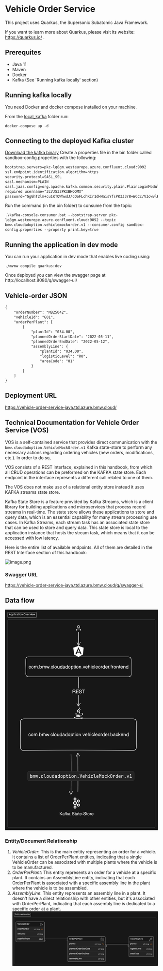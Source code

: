 # Vehicle Order Service

This project uses Quarkus, the Supersonic Subatomic Java Framework.

If you want to learn more about Quarkus, please visit its website: https://quarkus.io/ .

## Prerequites
- Java 11
- Maven
- Docker
- Kafka (See 'Running kafka locally' section)

## Running kafka locally

You need Docker and docker compose installed on your machine.

From the [local_kafka](local_kafka) folder run:
```
docker-compose up -d
```

## Connecting to the deployed Kafka cluster

[Download the kafka binary](https://kafka.apache.org/downloads)
Create a properties file in the bin folder called sandbox-config.properties with the following:
```
bootstrap.servers=pkc-lq8gm.westeurope.azure.confluent.cloud:9092
ssl.endpoint.identification.algorithm=https
security.protocol=SASL_SSL
sasl.mechanism=PLAIN
sasl.jaas.config=org.apache.kafka.common.security.plain.PlainLoginModule required username="3LVJS32PKIBHQOMX" password="GgGhT2lm+cu1KTQWhwdJ/cOoFLchKIr1dHHaisYfsPK3J3r8+WCCc/VIowvlHCUB";
```

Run the command (in the bin folder) to consume from the topic:
```
.\kafka-console-consumer.bat --bootstrap-server pkc-lq8gm.westeurope.azure.confluent.cloud:9092 --topic bmw.cloudadoption.vehiclemockorder.v1 --consumer.config sandbox-config.properties --property print.key=true
```


## Running the application in dev mode

You can run your application in dev mode that enables live coding using:
```shell script
./mvnw compile quarkus:dev
```
Once deployed you can view the swagger page at http://localhost:8080/q/swagger-ui/

## Vehicle-order JSON

```
{
    "orderNumber": "MB25042",
    "vehicleId": "G01",
    "orderPerPlant": [
        {
            "plantId": "034.00",
            "plannedOrderStartDate": "2022-05-11",
            "plannedOrderEndDate": "2022-05-12",
            "assemblyLine": {
                "plantId": "034.00",
                "logisticLevel": "R0",
                "areaCode": "01"
            }
        }
    ]
}
```

## Deployment URL

https://vehicle-order-service-java.ttd.azure.bmw.cloud/


## Technical Documentation for Vehicle Order Service (VOS)

VOS is a self-contained service that provides direct communication with the `bmw.cloudadoption.VehicleMockOrder.v1` Kafka state-store to perform any necessary actions regarding ordering vehicles (new orders, modifications, etc.). In order to do so,

VOS consists of a REST interface, explained in this handbook, from which all CRUD operations can be preformed on the KAFKA state store. Each endpoint in the interface represents a different call related to one of them.

The  VOS does not make use of a relational entity store instead it uses KAFKA streams state store.

Kafka State Store is a feature provided by Kafka Streams, which is a client library for building applications and microservices that process record streams in real-time. The state store allows these applications to store and query data, which is an essential capability for many stream processing use cases. In Kafka Streams, each stream task has an associated state store that can be used to store and query data. This state store is local to the application instance that hosts the stream task, which means that it can be accessed with low latency.

Here is the entire list of available endpoints. All of them are detailed in the REST Interface section of this handbook:

![image.png](https://eraser.imgix.net/workspaces/xJrLTP4HeFsZQMDbAyWP/dbRns97g32foSlxPargWzxBXpHg2/ZWkZqlFluMGFH0umMzJ_9.png?ixlib=js-3.7.0 "image.png")

### Swagger URL

https://vehicle-order-service-java.ttd.azure.bmw.cloud/q/swagger-ui

## Data flow

![Application Overview](/assets/application-overview-export-4-4-2024-8_50_49-AM.png)


### Entity/Document Relationship

1. _VehicleOrder_: This is the main entity representing an order for a vehicle. It contains a list of OrderPerPlant entities, indicating that a single VehicleOrder can be associated with multiple plants where the vehicle is to be manufactured.
2. _OrderPerPlant_: This entity represents an order for a vehicle at a specific plant. It contains an AssemblyLine entity, indicating that each OrderPerPlant is associated with a specific assembly line in the plant where the vehicle is to be assembled.
3. _AssemblyLine_: This entity represents an assembly line in a plant. It doesn't have a direct relationship with other entities, but it's associated with OrderPerPlant, indicating that each assembly line is dedicated to a specific order at a plant.
   ![Entity relationship](/assets/entity-relationship-export-4-4-2024-8_50_50-AM.png)

